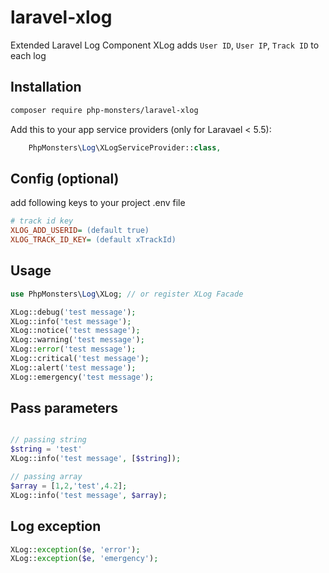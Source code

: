 # laravel-xlog
Extended Laravel Log Component
XLog adds `User ID`, `User IP`, `Track ID` to each log

## Installation

```bash
composer require php-monsters/laravel-xlog
```

Add this to your app service providers (only for Laravael < 5.5):
```php
    PhpMonsters\Log\XLogServiceProvider::class,
```

## Config (optional)
add following keys to your project .env file

```ini
# track id key
XLOG_ADD_USERID= (default true)
XLOG_TRACK_ID_KEY= (default xTrackId)
```


## Usage

```php
use PhpMonsters\Log\XLog; // or register XLog Facade

XLog::debug('test message');
XLog::info('test message');
XLog::notice('test message');
XLog::warning('test message');
XLog::error('test message');
XLog::critical('test message');
XLog::alert('test message');
XLog::emergency('test message');
```

## Pass parameters
```php

// passing string
$string = 'test'
XLog::info('test message', [$string]);

// passing array
$array = [1,2,'test',4.2];
XLog::info('test message', $array);

```


## Log exception

```php
XLog::exception($e, 'error');
XLog::exception($e, 'emergency');
```
